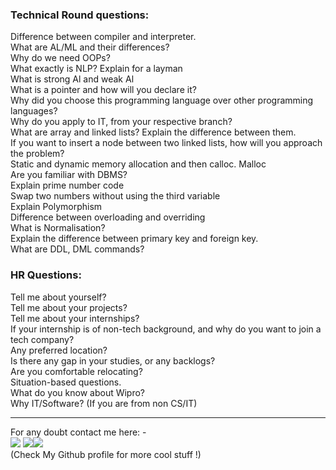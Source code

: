 ### Technical Round questions: 

Difference between compiler and interpreter.<br>
What are AL/ML and their differences?<br>
Why do we need OOPs?<br>
What exactly is NLP? Explain for a layman<br>
What is strong Al and weak Al<br>
What is a pointer and how will you declare it?<br>
Why did you choose this programming language over other programming languages?<br>
Why do you apply to IT, from your respective branch?<br>
What are array and linked lists? Explain the difference between them.<br>
If you want to insert a node between two linked lists, how will you approach the problem?<br>
Static and dynamic memory allocation and then calloc. Malloc<br>
Are you familiar with DBMS?<br>
Explain prime number code<br>
Swap two numbers without using the third variable<br>
Explain Polymorphism<br>
Difference between overloading and overriding<br>
What is Normalisation?<br>
Explain the difference between primary key and foreign key.<br>
What are DDL, DML commands?<br>

### HR Questions:

Tell me about yourself?<br>
Tell me about your projects?<br>
Tell me about your internships?<br>
If your internship is of non-tech background, and why do you want to join a tech
company?<br>
Any preferred location?<br>
Is there any gap in your studies, or any backlogs?<br>
Are you comfortable relocating?<br>
Situation-based questions.<br>
What do you know about Wipro?<br>
Why IT/Software? (If you are from non CS/IT)<br>

<hr>

For any doubt contact me  here: - <br>
[<img src="https://img.icons8.com/color/50/000000/instagram-new--v2.png"/>](https://www.instagram.com/lets__code/) [<img src="https://img.icons8.com/color/48/000000/github--v3.png"/>](https://github.com/avinash201199)[<img src="https://img.icons8.com/color/48/000000/linkedin.png"/>](https://www.linkedin.com/in/avinash-singh-071b79175/)
<br>(Check My Github profile for more cool stuff !)<br>

